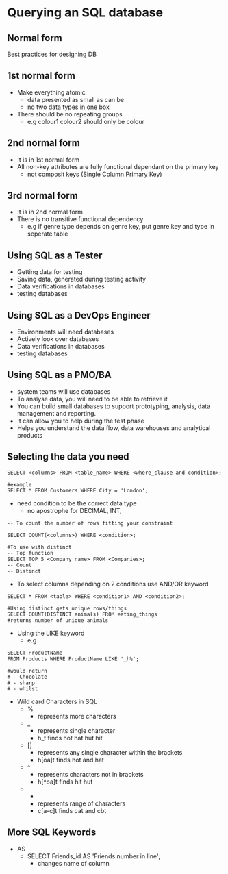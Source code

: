 # Querying an SQL database

## Normal form
Best practices for designing DB

## 1st normal form
- Make everything atomic
  - data presented as small as can be
  - no two data types in one box
- There should be no repeating groups
  - e.g colour1 colour2 should only be colour

## 2nd normal form
- It is in 1st normal form
- All non-key attributes are fully functional dependant on the primary key
  - not composit keys (Single Column Primary Key)

## 3rd normal form
- It is in 2nd normal form
- There is no transitive functional dependency
  - e.g if genre type depends on genre key, put genre key and type in seperate table

## Using SQL as a Tester
- Getting data for testing
- Saving data, generated during testing activity
- Data verifications in databases
- testing databases

## Using SQL as a DevOps Engineer
- Environments will need databases
- Actively look over databases
- Data verifications in databases
- testing databases

## Using SQL as a PMO/BA
- system teams will use databases 
- To analyse data, you will need to be able to retrieve it
- You can build small databases to support prototyping, analysis, data management and reporting.
- It can allow you to help during the test phase
- Helps you understand the data flow, data warehouses and analytical products

## Selecting the data you need

```
SELECT <columns> FROM <table_name> WHERE <where_clause and condition>;

#example
SELECT * FROM Customers WHERE City = 'London';
```
- need condition to be the correct data type
  - no apostrophe for DECIMAL, INT, 

```
-- To count the number of rows fitting your constraint

SELECT COUNT(<columns>) WHERE <condition>;

#To use with distinct
-- Top function
SELECT TOP 5 <Company_name> FROM <Companies>;
-- Count
-- Distinct
```
- To select columns depending on 2 conditions use AND/OR keyword
```
SELECT * FROM <table> WHERE <condition1> AND <condition2>;

#Using distinct gets unique rows/things
SELECT COUNT(DISTINCT animals) FROM eating_things
#returns number of unique animals
```

- Using the LIKE keyword
  - e.g 
```
SELECT ProductName
FROM Products WHERE ProductName LIKE '_h%';

#would return
# - Chocolate
# - sharp
# - whilst
```
- Wild card Characters in SQL
  - %
    - represents more characters
  - _
    - represents single character
    - h_t finds hot hat hut hit
  - []
    - represents any single character within the brackets
    - h[oa]t finds hot and hat
  - ^
    - represents characters not in brackets
    - h[^oa]t finds hit hut
  - -
    - represents range of characters
    - c[a-c]t finds cat and cbt 

## More SQL Keywords

- AS
  - SELECT Friends_id AS 'Friends number in line';
    - changes name of column

